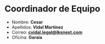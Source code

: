 # Coordinador de Equipo

- Nombre: **Cesar**
- Apellidos: **Vidal Martinez**
- Correo: **<cvidal.legal@lksnext.com>**
- Oficina: **Garaia**
